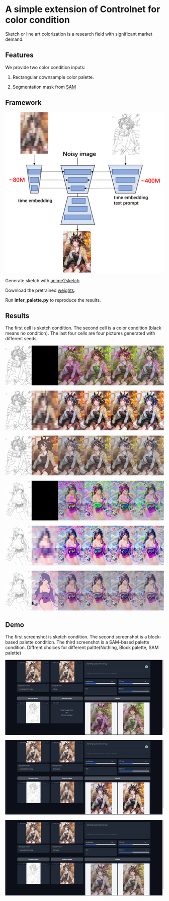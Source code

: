 # A simple extension of Controlnet for color condition

Sketch or line art colorization is a research field with significant market demand. 

## Features
We provide two color condition inputs:
1. Rectangular downsample color palette.

2. Segmentation mask from [SAM](https://segment-anything.com/demo)


## Framework

![framework](./assets/framework.png)


Generate sketch with [anime2sketch](https://github.com/Mukosame/Anime2Sketch)

Download the pretrained [weights](https://drive.google.com/drive/folders/1HmOfefmXpYYOBBi9wuDoIGpiWxjFXMw7?usp=sharing).

Run __infer_palette.py__ to reproduce the results.


## Results 


The first cell is sketch condition. The second cell is a color condition (black means no condition). The last four cells are four pictures generated with different seeds.

![103459523_p0](./assets/103459523_p0.png)

![palette_103459523_p0](./assets/palette_103459523_p0.png)

![sam_103459523_p0](./assets/sam_103459523_p0.png)

![103882937_p1](./assets/103882937_p1.png)

![palette_103882937_p1](./assets/palette_103882937_p1.png)

![sam_103882937_p1](./assets/sam_103882937_p1.png)



## Demo
The first screenshot is sketch condition. The second screenshot is a block-based palette condition. The third screenshot is a SAM-based palette condition. Diffrent choices for different paltte(Nothing, Block palette, SAM palette)

![line_demo](./assets/line_demo.png)

![palette_demo](./assets/palette_demo.png)

![sam_demo](./assets/sam_demo.png)

